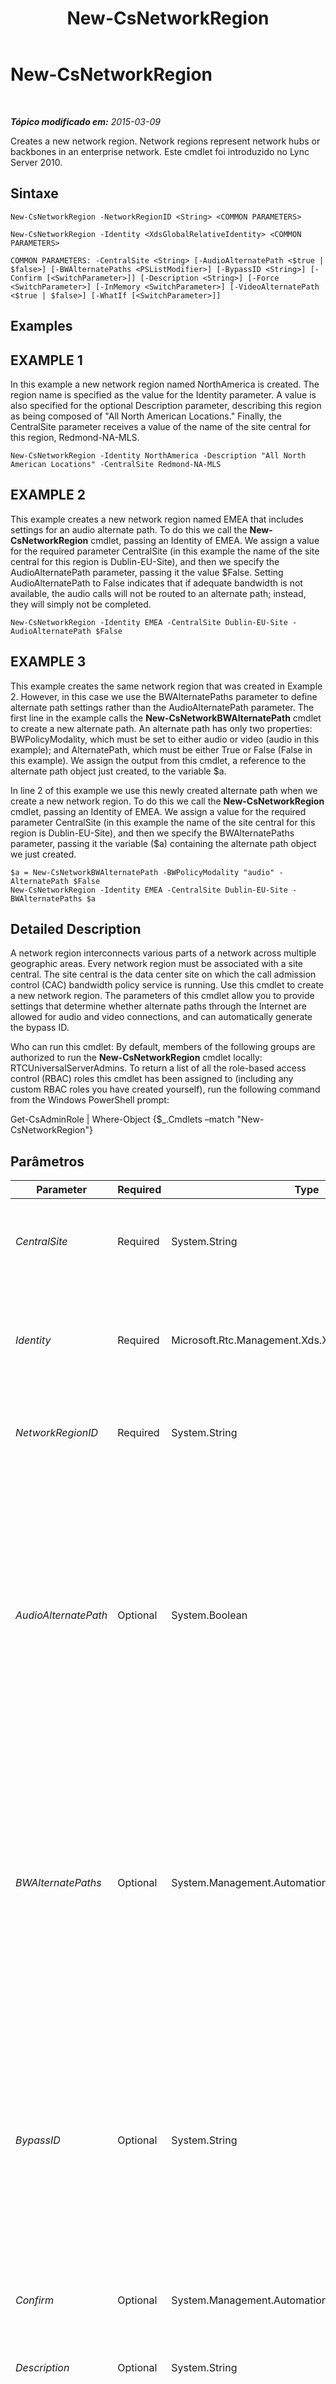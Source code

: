 ﻿---
title: New-CsNetworkRegion
TOCTitle: New-CsNetworkRegion
ms:assetid: 33a8efed-23d3-4a03-bede-80f649eaa7b9
ms:mtpsurl: https://technet.microsoft.com/pt-br/library/Gg425829(v=OCS.15)
ms:contentKeyID: 49306334
ms.date: 05/19/2016
mtps_version: v=OCS.15
ms.translationtype: HT
---

# New-CsNetworkRegion

 

_**Tópico modificado em:** 2015-03-09_

Creates a new network region. Network regions represent network hubs or backbones in an enterprise network. Este cmdlet foi introduzido no Lync Server 2010.

## Sintaxe

    New-CsNetworkRegion -NetworkRegionID <String> <COMMON PARAMETERS>

    New-CsNetworkRegion -Identity <XdsGlobalRelativeIdentity> <COMMON PARAMETERS>

    COMMON PARAMETERS: -CentralSite <String> [-AudioAlternatePath <$true | $false>] [-BWAlternatePaths <PSListModifier>] [-BypassID <String>] [-Confirm [<SwitchParameter>]] [-Description <String>] [-Force <SwitchParameter>] [-InMemory <SwitchParameter>] [-VideoAlternatePath <$true | $false>] [-WhatIf [<SwitchParameter>]]

## Examples

## EXAMPLE 1

In this example a new network region named NorthAmerica is created. The region name is specified as the value for the Identity parameter. A value is also specified for the optional Description parameter, describing this region as being composed of "All North American Locations." Finally, the CentralSite parameter receives a value of the name of the site central for this region, Redmond-NA-MLS.

    New-CsNetworkRegion -Identity NorthAmerica -Description "All North American Locations" -CentralSite Redmond-NA-MLS

## EXAMPLE 2

This example creates a new network region named EMEA that includes settings for an audio alternate path. To do this we call the **New-CsNetworkRegion** cmdlet, passing an Identity of EMEA. We assign a value for the required parameter CentralSite (in this example the name of the site central for this region is Dublin-EU-Site), and then we specify the AudioAlternatePath parameter, passing it the value $False. Setting AudioAlternatePath to False indicates that if adequate bandwidth is not available, the audio calls will not be routed to an alternate path; instead, they will simply not be completed.

    New-CsNetworkRegion -Identity EMEA -CentralSite Dublin-EU-Site -AudioAlternatePath $False

## EXAMPLE 3

This example creates the same network region that was created in Example 2. However, in this case we use the BWAlternatePaths parameter to define alternate path settings rather than the AudioAlternatePath parameter. The first line in the example calls the **New-CsNetworkBWAlternatePath** cmdlet to create a new alternate path. An alternate path has only two properties: BWPolicyModality, which must be set to either audio or video (audio in this example); and AlternatePath, which must be either True or False (False in this example). We assign the output from this cmdlet, a reference to the alternate path object just created, to the variable $a.

In line 2 of this example we use this newly created alternate path when we create a new network region. To do this we call the **New-CsNetworkRegion** cmdlet, passing an Identity of EMEA. We assign a value for the required parameter CentralSite (in this example the name of the site central for this region is Dublin-EU-Site), and then we specify the BWAlternatePaths parameter, passing it the variable ($a) containing the alternate path object we just created.

    $a = New-CsNetworkBWAlternatePath -BWPolicyModality "audio" -AlternatePath $False
    New-CsNetworkRegion -Identity EMEA -CentralSite Dublin-EU-Site -BWAlternatePaths $a

## Detailed Description

A network region interconnects various parts of a network across multiple geographic areas. Every network region must be associated with a site central. The site central is the data center site on which the call admission control (CAC) bandwidth policy service is running. Use this cmdlet to create a new network region. The parameters of this cmdlet allow you to provide settings that determine whether alternate paths through the Internet are allowed for audio and video connections, and can automatically generate the bypass ID.

Who can run this cmdlet: By default, members of the following groups are authorized to run the **New-CsNetworkRegion** cmdlet locally: RTCUniversalServerAdmins. To return a list of all the role-based access control (RBAC) roles this cmdlet has been assigned to (including any custom RBAC roles you have created yourself), run the following command from the Windows PowerShell prompt:

Get-CsAdminRole | Where-Object {$\_.Cmdlets –match "New-CsNetworkRegion"}

## Parâmetros


<table>
<colgroup>
<col style="width: 25%" />
<col style="width: 25%" />
<col style="width: 25%" />
<col style="width: 25%" />
</colgroup>
<thead>
<tr class="header">
<th>Parameter</th>
<th>Required</th>
<th>Type</th>
<th>Description</th>
</tr>
</thead>
<tbody>
<tr class="odd">
<td><p><em>CentralSite</em></p></td>
<td><p>Required</p></td>
<td><p>System.String</p></td>
<td><p>The site central running the bandwidth policy service. This service must be enabled in order to use CAC. This service runs on the Servidor Front-End or the Servidor Standard Edition.</p></td>
</tr>
<tr class="even">
<td><p><em>Identity</em></p></td>
<td><p>Required</p></td>
<td><p>Microsoft.Rtc.Management.Xds.XdsGlobalRelativeIdentity</p></td>
<td><p>A unique identifier for the newly created network region. Regions are created only at the global scope, so this identifier does not need to specify a scope. Instead, it contains a string that is a unique name that identifies that region.</p></td>
</tr>
<tr class="odd">
<td><p><em>NetworkRegionID</em></p></td>
<td><p>Required</p></td>
<td><p>System.String</p></td>
<td><p>This value is the same as the Identity. You cannot specify both an Identity and a NetworkRegionID; a value entered for one will be automatically used for both.</p></td>
</tr>
<tr class="even">
<td><p><em>AudioAlternatePath</em></p></td>
<td><p>Optional</p></td>
<td><p>System.Boolean</p></td>
<td><p>This parameter determines whether audio calls will be routed through an alternate path if adequate bandwidth does not exist in the primary path.</p>
<p>This parameter populates the BWAlternatePaths property. The value supplied to this parameter is stored in the AlternatePath property for the alternate path element with a BWPolicyModality value of Audio.</p>
<p>If you supply a value for this parameter, you cannot specify a value for the BWAlternatePaths parameter.</p>
<p>Default: True. Set this parameter to False only if you need to turn off the offload to the Internet. If any of your calls will be Internet calls, this value must be True, regardless of bandwidth settings.</p></td>
</tr>
<tr class="odd">
<td><p><em>BWAlternatePaths</em></p></td>
<td><p>Optional</p></td>
<td><p>System.Management.Automation.PSListModifier</p></td>
<td><p>A list of objects that contain information about whether alternate Internet connection paths are allowed if a media request is unable to complete along the preferred path (for example, if limits on that path have been exceeded). Alternate path objects must be created by calling the <strong>New-CsNetworkBWAlternatePath</strong> cmdlet.</p>
<p>If you supply a value for this parameter, you cannot supply values for either the AudioAlternatePath or VideoAlternatePath parameters.</p>
<p>Alternate paths for audio and video are enabled (AlternatePath = True) by default.</p></td>
</tr>
<tr class="even">
<td><p><em>BypassID</em></p></td>
<td><p>Optional</p></td>
<td><p>System.String</p></td>
<td><p>A globally unique identifier (GUID). This GUID is used to map network regions to media bypass settings within a CAC or Enhanced 9-1-1 (E9-1-1) network configuration. (Use this BypassID value in the call to the <strong>New-CsNetworkMediaBypassConfiguration</strong> cmdlet.)</p>
<p>If you do not specify a value for this parameter, a value will be automatically generated. If you do specify a value, it must be in the format of a GUID (for example, 3b24a047-dce6-48b2-9f20-9fbff17ed62a). Auto-generation is recommended. If you supply a value for this parameter, you’ll receive a confirmation prompt asking if you really want to supply this value rather than allow it to be auto-generated.</p></td>
</tr>
<tr class="odd">
<td><p><em>Confirm</em></p></td>
<td><p>Optional</p></td>
<td><p>System.Management.Automation.SwitchParameter</p></td>
<td><p>Solicita confirmação antes da execução do comando.</p></td>
</tr>
<tr class="even">
<td><p><em>Description</em></p></td>
<td><p>Optional</p></td>
<td><p>System.String</p></td>
<td><p>A string that describes the region. This parameter can be used to provide a more descriptive explanation of what the region is for than can be expressed by the Identity alone.</p></td>
</tr>
<tr class="odd">
<td><p><em>Force</em></p></td>
<td><p>Optional</p></td>
<td><p>System.Management.Automation.SwitchParameter</p></td>
<td><p>Suppresses any confirmation prompts that would otherwise be displayed before making changes. For example, if you supply a value to the BypassID parameter, you will not be prompted for confirmation.</p></td>
</tr>
<tr class="even">
<td><p><em>InMemory</em></p></td>
<td><p>Optional</p></td>
<td><p>System.Management.Automation.SwitchParameter</p></td>
<td><p>Cria uma referência de objeto, sem na verdade executar o objeto como uma alteração permanente. Se a saída deste cmdlet for atribuída, chamando-o com este parâmetro a uma variável, você poderá realizar alterações às propriedades da referência do objeto e executar estas alterações, chamando-se o cmdlet coincidente Set- deste cmdlet.</p></td>
</tr>
<tr class="odd">
<td><p><em>VideoAlternatePath</em></p></td>
<td><p>Optional</p></td>
<td><p>System.Boolean</p></td>
<td><p>This parameter determines whether video calls will be routed through an alternate path if adequate bandwidth does not exist in the primary path.</p>
<p>This parameter populates the BWAlternatePaths property. The value supplied to this parameter is stored in the AlternatePath property for the alternate path element with a BWPolicyModality value of Video.</p>
<p>If you supply a value for this parameter you cannot specify a value for the BWAlternatePaths parameter.</p>
<p>Default: True. Set this parameter to False only if you need to turn off the offload to the Internet. If any of your calls will be Internet calls, this value must be True, regardless of bandwidth settings.</p></td>
</tr>
<tr class="even">
<td><p><em>WhatIf</em></p></td>
<td><p>Optional</p></td>
<td><p>System.Management.Automation.SwitchParameter</p></td>
<td><p>Descreve o que aconteceria se o comando fosse executado sem ser executado de fato.</p></td>
</tr>
</tbody>
</table>


## Input Types

None.

## Return Types

Creates an object of type Microsoft.Rtc.Management.WritableConfig.Settings.NetworkConfiguration.NetworkRegionType.

## Consulte Também

#### Outros Recursos

[Remove-CsNetworkRegion](remove-csnetworkregion.md)  
[Set-CsNetworkRegion](set-csnetworkregion.md)  
[Get-CsNetworkRegion](get-csnetworkregion.md)  
[New-CsNetworkBWAlternatePath](new-csnetworkbwalternatepath.md)

